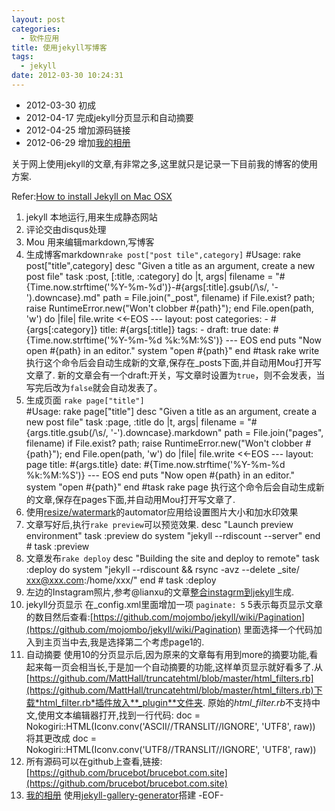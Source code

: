 ```yaml
---
layout: post
categories: 
  - 软件应用
title: 使用jekyll写博客
tags:
  - jekyll
date: 2012-03-30 10:24:31
---
```

* 2012-03-30 初成
* 2012-04-17 完成jekyll分页显示和自动摘要
* 2012-04-25 增加源码链接
* 2012-06-29 增加[我的相册](http://brucebot.com/gallery/)

关于网上使用jekyll的文章,有非常之多,这里就只是记录一下目前我的博客的使用方案.

Refer:[How to install Jekyll on Mac OSX](http://brandonbohling.com/2011/08/27/Installing-Jekyll-on-Mac/)

1. jekyll 本地运行,用来生成静态网站
2. 评论交由disqus处理
3. Mou 用来编辑markdown,写博客
4. 生成博客markdown`rake post["post tile",category]`
		#Usage: rake post["title",category]
		desc "Given a title as an argument, create a new post file"
		task :post, [:title, :category] do |t, args|
		  filename = "#{Time.now.strftime('%Y-%m-%d')}-#{args[:title].gsub(/\s/, '-').downcase}.md"
		  path = File.join("_post", filename)
		  if File.exist? path; raise RuntimeError.new("Won't clobber #{path}"); end
		  File.open(path, 'w') do |file|
		    file.write <<-EOS
		---
		layout: post
		categories: 
		 - #{args[:category]}
		title: #{args[:title]}
		tags:
		  - 
		draft: true
		date: #{Time.now.strftime('%Y-%m-%d %k:%M:%S')}
		---
		EOS
		    end
		    puts "Now open #{path} in an editor."
		    system "open #{path}"
		 end #task rake write
 执行这个命令后会自动生成新的文章,保存在_posts下面,并自动用Mou打开写文章了. 新的文章会有一个draft:开关，写文章时设置为`true`，则不会发表，当写完后改为`false`就会自动发表了。
5. 生成页面 `rake page["title"]`  
			#Usage: rake page["title"]
		desc "Given a title as an argument, create a new post file"
		task :page, :title do |t, args|
		  filename = "#{args.title.gsub(/\s/, '-').downcase}.markdown"
		  path = File.join("pages", filename)
		  if File.exist? path; raise RuntimeError.new("Won't clobber #{path}"); end
		  File.open(path, 'w') do |file|
		    file.write <<-EOS
		---
		layout: page
		title: #{args.title}
		date: #{Time.now.strftime('%Y-%m-%d %k:%M:%S')}
		---
		EOS
		    end
		    puts "Now open #{path} in an editor."
		    system "open #{path}"
		 end #task rake page
执行这个命令后会自动生成新的文章,保存在pages下面,并自动用Mou打开写文章了. 
6. 使用[resize/watermark](http://brucebot.com/2012/03/29/automator-images-resize-and-watermark/)的automator应用给设置图片大小和加水印效果
7. 文章写好后,执行`rake preview`可以预览效果.
		desc "Launch preview environment"
		task :preview do
		  system "jekyll --rdiscount --server"
		end # task :preview
8. 文章发布`rake deploy`
		desc "Building the site and deploy to remote"
		task :deploy do
		 system "jekyll --rdiscount && rsync -avz --delete _site/ xxx@xxx.com:/home/xxx/"
		end # task :deploy
9. 左边的Instagram照片,参考@lianxu的文章[整合instagrm到jekyll](http://www.lianxu.me/blog/2011/12/21/integrate-instagram-into-octopress/)生成.
10. jekyll分页显示
在_config.xml里面增加一项 `paginate: 5` 5表示每页显示文章的数目然后查看:[https://github.com/mojombo/jekyll/wiki/Pagination](https://github.com/mojombo/jekyll/wiki/Pagination) 里面选择一个代码加入到主页当中去,我是选择第二个考虑page1的.
11. 自动摘要
使用10的分页显示后,因为原来的文章每有用到more的摘要功能,看起来每一页会相当长,于是加一个自动摘要的功能,这样单页显示就好看多了.从
[https://github.com/MattHall/truncatehtml/blob/master/html_filters.rb](https://github.com/MattHall/truncatehtml/blob/master/html_filters.rb)下载*html_filter.rb*插件放入**_plugin**文件夹.
原始的*html_filter.rb*不支持中文,使用文本编辑器打开,找到一行代码:
		doc = Nokogiri::HTML(Iconv.conv('ASCII//TRANSLIT//IGNORE', 'UTF8', raw))
将其更改成
		doc = Nokogiri::HTML(Iconv.conv('UTF8//TRANSLIT//IGNORE', 'UTF8', raw))
12. 所有源码可以在github上查看,链接:[https://github.com/brucebot/brucebot.com.site](https://github.com/brucebot/brucebot.com.site)
13. [我的相册](http://brucebot.com/gallery/) 使用[jekyll-gallery-generator](https://github.com/ggreer/jekyll-gallery-generator)搭建
-EOF-




